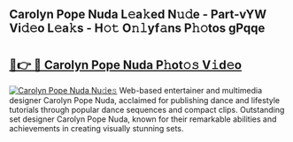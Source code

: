 ## Carolyn Pope Nuda L𝚎a𝚔ed N𝚞𝚍e - Part-vYW Vi𝚍𝚎o L𝚎a𝚔s - H𝚘𝚝 O𝚗𝚕yf𝚊ns P𝚑𝚘tos gPqqe

# <h2><a href="http://kfcnkr.oniu.top/?m=Carolyn+Pope+Nuda">🔗👉 🔴 Carolyn Pope Nuda P𝚑ot𝚘𝚜 V𝚒d𝚎o</a></h2>

[![Carolyn Pope Nuda Nu𝚍e𝚜](https://i.imgur.com/0qMVB7G.gif)](http://kfcnkr.oniu.top/?m=Carolyn+Pope+Nuda)
Web-based entertainer and multimedia designer Carolyn Pope Nuda, acclaimed for publishing dance and lifestyle tutorials through popular dance sequences and compact clips. Outstanding set designer Carolyn Pope Nuda, known for their remarkable abilities and achievements in creating visually stunning sets.  
